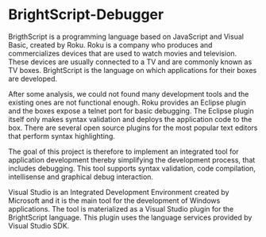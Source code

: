 # BrightScript-Debugger

BrigthScript is a programming language based on JavaScript and Visual Basic, created by Roku. Roku is a company who produces and commercializes devices that are used to watch movies and television. These devices are usually connected to a TV and are commonly known as TV boxes. BrightScript is the language on which applications for their boxes are developed. 

After some analysis, we could not found many development tools and the existing ones are not functional enough. Roku provides an Eclipse plugin and the boxes expose a telnet port for basic debugging. The Eclipse plugin itself only makes syntax validation and deploys the application code to the box. There are several open source plugins for the most popular text editors that perform syntax highlighting.

The goal of this project is therefore to implement an integrated tool for application development thereby simplifying the development process, that includes debugging. This tool supports syntax validation, code compilation, intellisense and graphical debug interaction. 

Visual Studio is an Integrated Development Environment created by Microsoft and it is the main tool for the development of Windows applications. The tool is materialized as a Visual Studio plugin for the BrightScript language. This plugin uses the language services provided by Visual Studio SDK.
